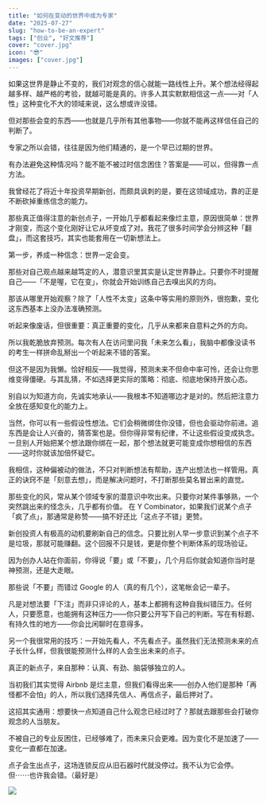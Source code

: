 ```yaml
---
title: "如何在变动的世界中成为专家"
date: "2025-07-27"
slug: "how-to-be-an-expert"
tags: ["创业", "好文推荐"]
cover: "cover.jpg"
icon: "😎"
images: ["cover.jpg"]
---
```

如果这世界是静止不变的，我们对观念的信心就能一路线性上升。某个想法经得起越多样、越严格的考验，就越可能是真的。许多人其实默默相信这一点——对「人性」这种变化不大的领域来说，这么想或许没错。



但对那些会变的东西——也就是几乎所有其他事物——你就不能再这样信任自己的判断了。



专家之所以会错，往往是因为他们精通的，是一个早已过期的世界。



有办法避免这种情况吗？能不能不被过时信念困住？答案是——可以，但得靠一点方法。



我曾经花了将近十年投资早期新创，而颇具讽刺的是，要在这领域成功，靠的正是不断砍掉重练信念的能力。



那些真正值得注意的新创点子，一开始几乎都看起来像烂主意，原因很简单：世界才刚变，而这个变化刚好让它从坏变成了对。我花了很多时间学会分辨这种「翻盘」，而这套技巧，其实也能套用在一切新想法上。



第一步，养成一种信念：世界一定会变。



那些对自己观点越来越笃定的人，潜意识里其实是认定世界静止。只要你不时提醒自己——「不是喔，它在变」，你就会开始训练自己去嗅出风的方向。



那该从哪里开始观察？除了「人性不太变」这条中等实用的原则外，很抱歉，变化这东西基本上没办法准确预测。



听起来像废话，但很重要：真正重要的变化，几乎从来都来自意料之外的方向。



所以我乾脆放弃预测。每次有人在访问里问我「未来怎么看」，我脑中都像没读书的考生一样拼命乱掰出一个听起来不错的答案。



但这不是因为我懒。恰好相反——我觉得，预测未来不但命中率可怜，还会让你思维变得僵硬。与其乱猜，不如选择更实际的策略：彻底、彻底地保持开放心态。



别自以为知道方向，先诚实地承认——我根本不知道哪边才是对的。然后把注意力全放在感知变化的能力上。



当然，你可以有一些假设性想法。它们会稍微绑住你没错，但也会驱动你前进。追东西是会让人兴奋的，猜答案也是。但你得非常有纪律，不让这些假设变成执念。
一旦别人开始把某个想法跟你绑在一起，那个想法就更可能变成你想相信的东西——这时你就该加倍怀疑它。



我相信，这种偏被动的做法，不只对判断想法有帮助，连产出想法也一样管用。真正的诀窍不是「刻意去想」，而是解决问题时，不打断那些莫名冒出来的直觉。



那些变化的风，常从某个领域专家的潜意识中吹出来。只要你对某件事够熟，一个突然跳出来的怪念头，几乎都有价值。
在 Y Combinator，如果我们说某个点子「疯了点」，那通常是称赞——搞不好还比「这点子不错」更赞。



新创投资人有极高的动机要刷新自己的信念。只要比别人早一步意识到某个点子不是垃圾，那就可能赚翻。这个回报不只是钱，更是你整个判断体系的现场验证。



因为创办人站在你面前，你得说「要」或「不要」，几个月后你就会知道你当时是神预测，还是大走眼。



那些说「不要」而错过 Google 的人（真的有几个），这笔帐会记一辈子。



凡是对想法要「下注」而非只评论的人，基本上都拥有这种自我纠错压力。任何人，只要愿意，也能拥有这种压力——你只要公开写下自己的判断。写在有标题、有持久性的地方——你会比闲聊时在意得多。



另一个我很常用的技巧：一开始先看人，不先看点子。虽然我们无法预测未来的点子长什么样，但我很能预测什么样的人会生出未来的点子。



真正的新点子，来自那种：认真、有劲、脑袋够独立的人。



当初我们其实觉得 Airbnb 是烂主意，但我们看得出来——创办人他们是那种「再怪都不会怕」的人，所以我们选择先信人、再信点子，最后押对了。



这招其实通用：想要快一点知道自己什么观念已经过时了？那就去跟那些会打破你观念的人当朋友。



不被自己的专业反困住，已经够难了，而未来只会更难。因为变化不是加速了——变化一直都在加速。



点子会生出点子，这场连锁反应从旧石器时代就没停过。我不认为它会停。
但⋯⋯也许我会错。（最好是）




![](https://prod-files-secure.s3.us-west-2.amazonaws.com/112d0858-5090-4d34-a606-b75eb8d65fd2/46476355-9cf3-4e99-9b7a-3531bc426380/1000202064.png?X-Amz-Algorithm=AWS4-HMAC-SHA256&X-Amz-Content-Sha256=UNSIGNED-PAYLOAD&X-Amz-Credential=ASIAZI2LB466SM7LBS45%2F20250920%2Fus-west-2%2Fs3%2Faws4_request&X-Amz-Date=20250920T021623Z&X-Amz-Expires=3600&X-Amz-Security-Token=IQoJb3JpZ2luX2VjEGoaCXVzLXdlc3QtMiJHMEUCICkv3soKBcTTtDz4bem%2BgqNOgmXpI%2B8ksiaDpkByITGfAiEAqkyo0WYQ7mxhAEso2%2FtJOZGon7VF%2FWDs7gm5dFnTT4gqiAQI4%2F%2F%2F%2F%2F%2F%2F%2F%2F%2F%2FARAAGgw2Mzc0MjMxODM4MDUiDPLc223ZxHU9ioAn8CrcA1azbE6K%2FG2BebzJwniuVV6jdD2qw8cpsMz%2Fu%2BuZzY%2BzguXPynUY1cg7Jyw8gKgJtiP%2Fg7nQMAw%2BXx7g3c9LVTSX%2BHWlP%2FcF2JVyppcU1TCD9JMgaGpMbJXUHZ73swj260FBR9lFp7YeZzJfH1fvEXMihdf3HYzNnL9F6OT5OGtLP1uQlDw8hNJMqZzHELMV9%2FLq6fb73okvt3X05m%2FLiEyGie6oz%2BiVwiEg7%2FpxZWfGD5qJMjObANcU6af%2FUFauGq19CfTcBgrC2OJhgvYLWB1bw1aNdc3ZQ3pzSbVUTq1TrLNk6M13iqPVT%2BQGJs0YqpPV77YzVzLyb72L%2BvADMdq1eZupg%2BI7Ph%2BfdOPgicD6rDr9ChtChgnlthUfdCI%2F%2Ffl8gKDPUWKRfUxlFmE%2FEKZuePPKsVyFAPCP8LBPTpY1InZ6EeR5nAcIxDmcFB6%2FEpt9Mxvzpm0O29opvaxIVqZV4NU3U%2BS7fpImo9m7nZaYoqFclqQoIWkcsUQhzzZBlhm0n2GQ%2FKw84XNLESWr%2BbTa6f8e3bs%2FvitPrCT%2FwdIJD7x%2F9EFA4AAsjyd1q8N9OOuxyO4qhrsn3tSmBscMpo7nKEAvad3ZLQSDQMQ5CbUm9ZhSk00nxSg347d%2FML2MuMYGOqUB67QvDByUYWEeVxlL%2F2wfkc5FNWO4hHxCrM2zeLxs0i6fpvINk9Qm0dBVfIFhPUVRKlouPSWVcg6ff5TA13zVsLYE5%2FhABioah%2BimwqsuJ92XVsJxd80IhN9yVRsKIh6D9hDc6tH4u%2BrCaov1WhSlqn1GS%2BIBKA3AzudFscifbYSXBEebdecjC86fuEOBt9FjvqFoEqfWEJuVSWzCWe1XZwlEUVuA&X-Amz-Signature=1490b397eaf802697018fb99a5a35393f1d1ce769b1a08d8ec66f029e8e7b8c3&X-Amz-SignedHeaders=host&x-amz-checksum-mode=ENABLED&x-id=GetObject)

